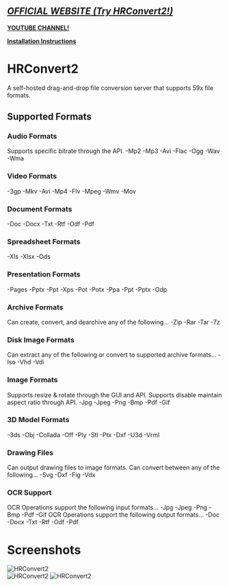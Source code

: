 *[OFFICIAL WEBSITE (Try HRConvert2!)](https://honestrepair.net)*
-----------------------------------------------
**[YOUTUBE CHANNEL!](https://www.youtube.com/playlist?list=PLVbKN4o8V_4OSXI0SGGBMxRvXTZJT3YM_)**

**[Installation Instructions](https://github.com/zelon88/HRConvert2/blob/master/How_To_Install_HRConvert2.txt)**

# HRConvert2
A self-hosted drag-and-drop file conversion server that supports 59x file formats.

## Supported Formats

### Audio Formats
Supports specific bitrate through the API.
-Mp2
-Mp3
-Avi
-Flac
-Ogg
-Wav
-Wma
### Video Formats
-3gp
-Mkv
-Avi
-Mp4
-Flv
-Mpeg
-Wmv
-Mov
### Document Formats
-Doc
-Docx
-Txt
-Rtf
-Odf
-Pdf
### Spreadsheet Formats
-Xls
-Xlsx
-Ods
### Presentation Formats
-Pages
-Pptx
-Ppt
-Xps
-Pot
-Potx
-Ppa
-Ppt
-Pptx
-Odp
### Archive Formats
Can create, convert, and dearchive any of the following...
-Zip
-Rar
-Tar
-7z
### Disk Image Formats
Can extract any of the following or convert to supported archive formats...
-Iso
-Vhd
-Vdi
### Image Formats
Supports resize & rotate through the GUI and API.
Supports disable maintain aspect ratio through API.
-Jpg
-Jpeg
-Png
-Bmp
-Pdf
-Gif
### 3D Model Formats
-3ds
-Obj
-Collada
-Off
-Ply
-Stl
-Ptx
-Dxf
-U3d
-Vrml
### Drawing Files
Can output drawing files to image formats.
Can convert between any of the following...
-Svg
-Dxf
-Fig
-Vdx
### OCR Support
OCR Operations support the following input formats...
-Jpg
-Jpeg
-Png
-Bmp
-Pdf
-Gif
OCR Operations support the following output formats...
-Doc
-Docx
-Txt
-Rtf
-Odf
-Pdf

# Screenshots
![HRConvert2](https://github.com/zelon88/HRConvert2/blob/master/Screenshots/HRConvert2-1.png)	
![HRConvert2](https://github.com/zelon88/HRConvert2/blob/master/Screenshots/HRConvert2-2.png)
![HRConvert2](https://github.com/zelon88/HRConvert2/blob/master/Screenshots/HRConvert2-3.png)	
